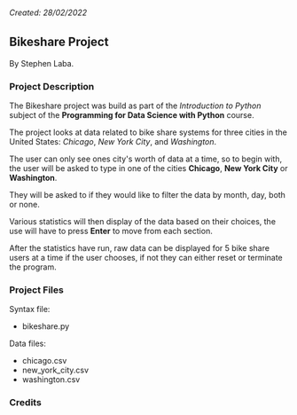 ###### Created: 28/02/2022

## Bikeshare Project
By Stephen Laba.

### Project Description
The Bikeshare project was build as part of the _Introduction to Python_ subject of the
**Programming for Data Science with Python** course.

The project looks at data related to bike share systems for three cities in the United States:
_Chicago_, _New York City_, and _Washington_.

The user can only see ones city's worth of data at a time, so to begin with,
the user will be asked to type in one of the cities **Chicago**, **New York City** or **Washington**.

They will be asked to if they would like to filter the data by month, day, both or none.

Various statistics will then display of the data based on their choices, the use will have to
press **Enter** to move from each section.

After the statistics have run, raw data can be displayed for 5 bike share users at a time if the user chooses,
if not they can either reset or terminate the program.

### Project Files
Syntax file:
- bikeshare.py

Data files:
- chicago.csv
- new_york_city.csv
- washington.csv

### Credits
